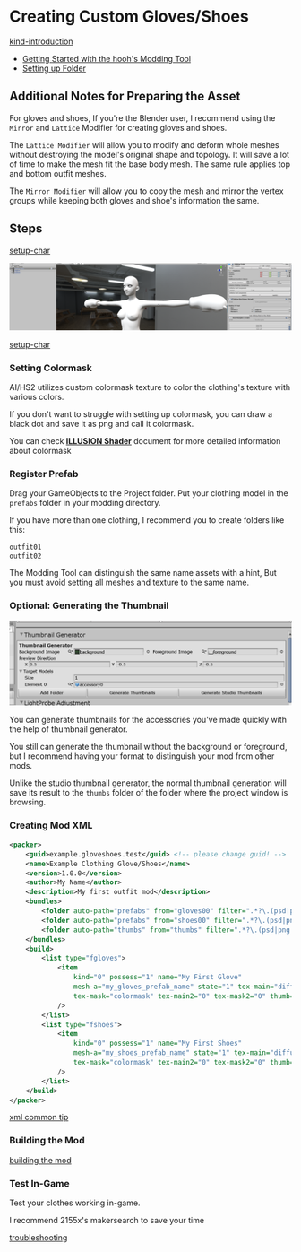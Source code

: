 # Creating Custom Gloves/Shoes

[kind-introduction](../common/tutorial-introduction.md ':include')

-   [Getting Started with the hooh's Modding Tool](/getting_started.md)
-   [Setting up Folder](/tutorials/gearing-up.md)

## Additional Notes for Preparing the Asset

For gloves and shoes, If you're the Blender user, I recommend using the `Mirror` and `Lattice` Modifier for creating gloves and shoes.

The `Lattice Modifier` will allow you to modify and deform whole meshes without destroying the model's original shape and topology. It will save a lot of time to make the mesh fit the base body mesh. The same rule applies top and bottom outfit meshes.

The `Mirror Modifier` will allow you to copy the mesh and mirror the vertex groups while keeping both gloves and shoe's information the same.

## Steps

[setup-char](../common/setup-char-mesh.md ':include')

![](imgs/glv_00.png)

[setup-char](../common/setup-clothing-component.md ':include')

### Setting Colormask

AI/HS2 utilizes custom colormask texture to color the clothing's texture with various colors.

If you don't want to struggle with setting up colormask, you can draw a black dot and save it as png and call it colormask.

You can check [**ILLUSION Shader**](/technical/illusion-shader.md) document for more detailed information about colormask

### Register Prefab

Drag your GameObjects to the Project folder. Put your clothing model in the `prefabs` folder in your modding directory.

If you have more than one clothing, I recommend you to create folders like this:

```
outfit01
outfit02
```

The Modding Tool can distinguish the same name assets with a hint, But you must avoid setting all meshes and texture to the same name.

### Optional: Generating the Thumbnail

![](imgs/acc_05.png)

You can generate thumbnails for the accessories you've made quickly with the help of thumbnail generator.

You still can generate the thumbnail without the background or foreground, but I recommend having your format to distinguish your mod from other mods.

Unlike the studio thumbnail generator, the normal thumbnail generation will save its result to the `thumbs` folder of the folder where the project window is browsing.

### Creating Mod XML

```xml
<packer>
    <guid>example.gloveshoes.test</guid> <!-- please change guid! -->
    <name>Example Clothing Glove/Shoes</name>
    <version>1.0.0</version>
    <author>My Name</author>
    <description>My first outfit mod</description>
    <bundles>
        <folder auto-path="prefabs" from="gloves00" filter=".*?\.(psd|png|tif|prefab)"/>
        <folder auto-path="prefabs" from="shoes00" filter=".*?\.(psd|png|tif|prefab)"/>
        <folder auto-path="thumbs" from="thumbs" filter=".*?\.(psd|png|tif)"/>
    </bundles>
    <build>
		<list type="fgloves">
			<item
				kind="0" possess="1" name="My First Glove"
                mesh-a="my_gloves_prefab_name" state="1" tex-main="diffuse"
                tex-mask="colormask" tex-main2="0" tex-mask2="0" thumb="thumb_my_gloves_prefab_name"
			/>
		</list>
		<list type="fshoes">
			<item
				kind="0" possess="1" name="My First Shoes"
                mesh-a="my_shoes_prefab_name" state="1" tex-main="diffuse"
                tex-mask="colormask" tex-main2="0" tex-mask2="0" thumb="thumb_my_shoes_prefab_name"
			/>
		</list>
    </build>
</packer>
```

[xml common tip](../common/xml-common.md ':include')

### Building the Mod

[building the mod](../common/building-mod.md ':include')


### Test In-Game

Test your clothes working in-game.

I recommend 2155x's makersearch to save your time


[troubleshooting](../common/trouble-shooting.md ':include')
